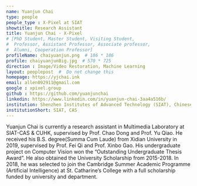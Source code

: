 ```yaml
---
name: Yuanjun Chai
type: people
people_type : X-Pixel at SIAT
showtitle: Research Assistant
title: Yuanjun Chai - X-Pixel
# [PhD Student, Master Student, Visiting Student,
#  Professor, Assistant Professor, Associate professor,
#  Alumni, Cooperation Professor]
profileName: chaiyuanjun.png  # 186 * 186
profile: chaiyuanjunBig.jpg  # 570 * 725
direction : Image/Video Restoration, Machine Learning
layout: peoplepost  #  Do not change this
homepage: https://yjchai.ink
email: allen092911@gmail.com
google : xpixel.group
github : https://github.com/yuanjunchai
linkedin: https://www.linkedin.com/in/yuanjun-chai-3aa4a516b/
institution: Shenzhen Institutes of Advanced Technology (SIAT), Chinese Academy of Sciences (CAS)
institutionShort: SIAT, CAS
---
```


Yuanjun Chai is currently a research assistant in Multimedia Laboratory at SIAT-CAS & CUHK, supervised by Prof. Chao Dong and Prof. Yu Qiao. He received his B.S. degree(Summa Cum Laude) from Xidian University in 2019, supervised by Prof. Fei Qi and Prof. Xinbo Gao. His undergraduate project on Computer Vision won the “Outstanding Undergraduate Thesis Award”. He also obtained the University Scholarship from 2015-2018. In 2018, he was selected to join the Cambridge Summer Academic Programme (Artificial Intelligence) at St. Catharine’s College with a full scholarship funded by university and department.
 

